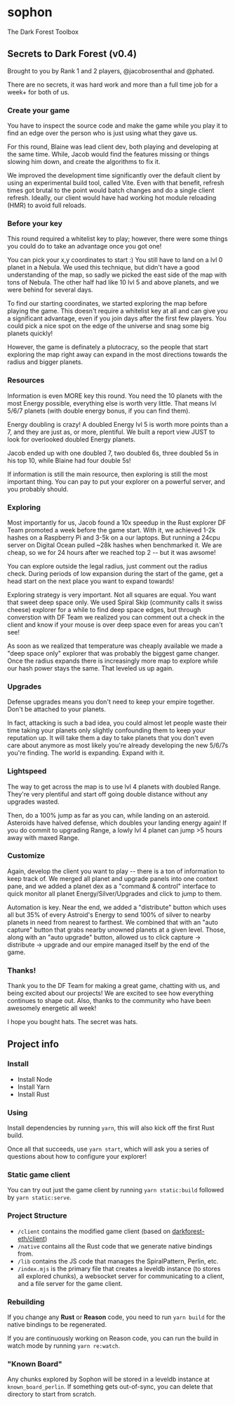 # sophon

The Dark Forest Toolbox

## Secrets to Dark Forest (v0.4)

Brought to you by Rank 1 and 2 players, @jacobrosenthal and @phated.

There are no secrets, it was hard work and more than a full time job for a week+ for both of us.

### Create your game

You have to inspect the source code and make the game while you play it to find an edge over the person who is just using what they gave us.

For this round, Blaine was lead client dev, both playing and developing at the same time. While, Jacob would find the features missing or things slowing him down, and create the algorithms to fix it.

We improved the development time significantly over the default client by using an experimental build tool, called Vite. Even with that benefit, refresh times got brutal to the point would batch changes and do a single client refresh. Ideally, our client would have had working hot module reloading (HMR) to avoid full reloads.

### Before your key

This round required a whitelist key to play; however, there were some things you could do to take an advantage once you got one!

You can pick your x,y coordinates to start :) You still have to land on a lvl 0 planet in a Nebula. We used this technique, but didn't have a good understanding of the map, so sadly we picked the east side of the map with tons of Nebula. The other half had like 10 lvl 5 and above planets, and we were behind for several days.

To find our starting coordinates, we started exploring the map before playing the game. This doesn't require a whitelist key at all and can give you a significant advantage, even if you join days after the first few players. You could pick a nice spot on the edge of the universe and snag some big planets quickly!

However, the game is definately a plutocracy, so the people that start exploring the map right away can expand in the most directions towards the radius and bigger planets.

### Resources

Information is even MORE key this round. You need the 10 planets with the most Energy possible, everything else is worth very little. That means lvl 5/6/7 planets (with double energy bonus, if you can find them).

Energy doubling is crazy! A doubled Energy lvl 5 is worth more points than a 7, and they are just as, or more, plentiful. We built a report view JUST to look for overlooked doubled Energy planets.

Jacob ended up with one doubled 7, two doubled 6s, three doubled 5s in his top 10, while Blaine had four double 5s!

If information is still the main resource, then exploring is still the most important thing. You can pay to put your explorer on a powerful server, and you probably should.

### Exploring

Most importantly for us, Jacob found a 10x speedup in the Rust explorer DF Team promoted a week before the game start. With it, we achieved 1-2k hashes on a Raspberry Pi and 3-5k on a our laptops. But running a 24cpu server on Digital Ocean pulled ~28k hashes when benchmarked it. We are cheap, so we for 24 hours after we reached top 2 -- but it was awsome!

You can explore outside the legal radius, just comment out the radius check. During periods of low expansion during the start of the game, get a head start on the next place you want to expand towards!

Exploring strategy is very important. Not all squares are equal. You want that sweet deep space only. We used Spiral Skip (community calls it swiss cheese) explorer for a while to find deep space edges, but through converstion with DF Team we realized you can comment out a check in the client and know if your mouse is over deep space even for areas you can't see!

As soon as we realized that temperature was cheaply available we made a "deep space only" explorer that was probably the biggest game changer. Once the radius expands there is increasingly more map to explore while our hash power stays the same. That leveled us up again.

### Upgrades

Defense upgrades means you don't need to keep your empire together. Don't be attached to your planets.

In fact, attacking is such a bad idea, you could almost let people waste their time taking your planets only slightly confounding them to keep your reputation up. It will take them a day to take planets that you don't even care about anymore as most likely you're already developing the new 5/6/7s you're finding. The world is expanding. Expand with it.

### Lightspeed

The way to get across the map is to use lvl 4 planets with doubled Range. They're very plentiful and start off going double distance without any upgrades wasted.

Then, do a 100% jump as far as you can, while landing on an asteroid. Asteroids have halved defense, which doubles your landing energy again! If you do commit to upgrading Range, a lowly lvl 4 planet can jump >5 hours away with maxed Range.

### Customize

Again, develop the client you want to play -- there is a ton of information to keep track of. We merged all planet and upgrade panels into one context pane, and we  added a planet dex as a "command & control" interface to quick monitor all planet Energy/Silver/Upgrades and click to jump to them.

Automation is key. Near the end, we added a "distribute" button which uses all but 35% of every Astroid's Energy to send 100% of silver to nearby planets in need from nearest to farthest. We combined that with an "auto capture" button that grabs nearby unowned planets at a given level. Those, along with an "auto upgrade" button, allowed us to click capture -> distribute -> upgrade and our empire managed itself by the end of the game.

### Thanks!

Thank you to the DF Team for making a great game, chatting with us, and being excited about our projects! We are excited to see how everything continues to shape out. Also, thanks to the community who have been awesomely energetic all week!

I hope you bought hats. The secret was hats.

## Project info

### Install

* Install Node
* Install Yarn
* Install Rust

### Using

Install dependencies by running `yarn`, this will also kick off the first Rust build.

Once all that succeeds, use `yarn start`, which will ask you a series of questions about how to configure your explorer!

### Static game client

You can try out just the game client by running `yarn static:build` followed by `yarn static:serve`.

### Project Structure

* `/client` contains the modified game client (based on [darkforest-eth/client](https://github.com/darkforest-eth/client))
* `/native` contains all the Rust code that we generate native bindings from.
* `/lib` contains the JS code that manages the SpiralPattern, Perlin, etc.
* `/index.mjs` is the primary file that creates a leveldb instance (to stores all explored chunks), a websocket server for communicating to a client, and a file server for the game client.

### Rebuilding

If you change any **Rust** or **Reason** code, you need to run `yarn build` for the native bindings to be regenerated.

If you are continuously working on Reason code, you can run the build in watch mode by running `yarn re:watch`.

### "Known Board"

Any chunks explored by Sophon will be stored in a leveldb instance at `known_board_perlin`. If something gets out-of-sync, you can delete that directory to start from scratch.
